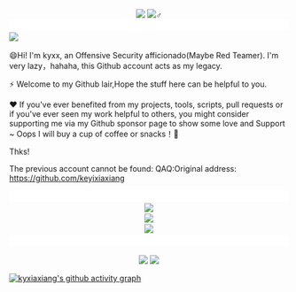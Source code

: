 <div align="center">
  <img src="https://komarev.com/ghpvc/?username=kyxiaxiang&amp;label=Views&amp;color=0e75b6&amp;style=flat"style="max-width: 100%;">
  <img src="https://badges.pufler.dev/visits/kyxiaxiang/kyxiaxiang?color=black&logo=github&style=flat-square">♂
</div>
<img src="https://github.com/heartyang520/HeartYang.github.io/blob/main/share/paomaxian.gif?raw=true" height="20" width="100%">

<img src="https://quotes-github-readme.vercel.app/api?type=horizontal&theme=monokai&quote=虚心向学，君子不器🎈&author=可以遐想">

😄Hi! I'm kyxx, an Offensive Security afficionado(Maybe Red Teamer). I'm very lazy，hahaha, this Github account acts as my legacy. 

⚡ Welcome to my Github lair,Hope the stuff here can be helpful to you.

❤️ If you've ever benefited from my projects, tools, scripts, pull requests or if you've ever seen my work helpful to others, you might consider supporting me via my Github sponsor page to show some love and Support ~ Oops I will buy a cup of coffee or snacks！💪

Thks!

The previous account cannot be found: QAQ:Original address: https://github.com/keyixiaxiang

<img src="https://github.com/heartyang520/HeartYang.github.io/blob/main/share/paomaxian.gif?raw=true" height="20" width="100%">
<div align="center">
  <img src="https://profile-counter.glitch.me/kyxiaxiang/count.svg">  
</div>

<div align="center"> 
  <img src="https://stats.justsong.cn/api/bilibili/?id=1067016511&theme=radical#&lang=zh-CN">
</div>

<div align="center"> 
  <img src=https://github-readme-stats.vercel.app/api/top-langs/?username=kyxiaxiang&theme=radical&show_icons=true> 
</div>

<img src="https://github.com/heartyang520/HeartYang.github.io/blob/main/share/paomaxian.gif?raw=true" height="20" width="100%">

<p align="center">
  <img width="49%" src="https://github-stats-alpha.vercel.app/api?username=kyxiaxiang&cc=1a1b27&tc=38bdae&ic=bf91f3&bc=ffff"  />
  <img width="49%" src="https://github-readme-streak-stats.herokuapp.com/?user=kyxiaxiang"  />
</p>

[![kyxiaxiang's github activity graph](https://github-readme-activity-graph.vercel.app/graph?username=kyxiaxiang&theme=dracula)](https://github.com/ashutosh00710/github-readme-activity-graph)


